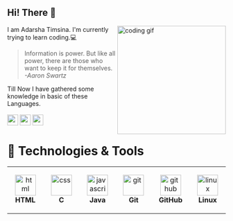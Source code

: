 ## Hi! There 👋 
<img align="right" src="https://media.giphy.com/media/ZVik7pBtu9dNS/giphy.gif" alt="coding gif" width="250">

  I am Adarsha Timsina. I'm currently trying to learn coding.💻 <br/>


 <blockquote>Information is power. But like all power, there are those who want to keep it for themselves.
 <br/> <i>-Aaron Swartz</i></blockquote>

 Till Now I have gathered some knowledge in basic of these Languages. <br/> <br/>
<a href="https://www.linkedin.com/in/adarshatimsina"><img src="https://img.shields.io/badge/linkedin-%230077B5.svg?&style=for-the-badge&logo=linkedin&logoColor=white" height=25></a>
<a href="https://www.x.com/adarshatimsina"><img src="https://www.orangemantra.com/blog/wp-content/uploads/2015/09/twitter-logo1.png" height=25></a>
<a href="https://www.instagram.com/adarshatimsina"><img src="https://upload.wikimedia.org/wikipedia/commons/e/e7/Instagram_logo_2016.svg" height=25></a>
# 🔧 Technologies & Tools

 <table>
   <tr>
     <td align="center" height="108" width=108">
            <img src="https://cdn.jsdelivr.net/gh/devicons/devicon/icons/html5/html5-original.svg" 
              width="48"
              height="48"
              alt="html"/> <br/> <strong> HTML </strong>
     </td>
     <td align="center" height="108" width="108">
            <img src="https://upload.wikimedia.org/wikipedia/commons/1/18/C_Programming_Language.svg" 
              width="48"
              height="48"
              alt="css"/><br/><strong>C</strong>
     </td>
     <td align="center" height="108" width="108"> 
            <img src="https://www.stickpng.com/img/icons-logos-emojis/tech-companies/java-red-logo"
              height="48"
              width="48"
              alt="javascript"/><br/><strong>Java</strong>
     </td>
     <td align="center" height="108" width="108">
            <img src="https://cdn.jsdelivr.net/gh/devicons/devicon/icons/git/git-plain.svg" 
              height="48"
              width="48"
              alt="git"/><br/> <strong>Git</strong>
     </td>
     <td align="center" height="108" width="108">
            <img src="https://cdn.jsdelivr.net/gh/devicons/devicon/icons/github/github-original.svg" 
              height="48"
              width="48"
              alt="github"/><br/> <strong>GitHub</strong> 
     </td>
     <td align="center" height="108" width="108">
            <img src="https://cdn.jsdelivr.net/gh/devicons/devicon/icons/linux/linux-original.svg"
              height="48"
              width="48"
              alt="linux"/><br/><strong>Linux</strong>
      </td>
   </tr>
 </table>
